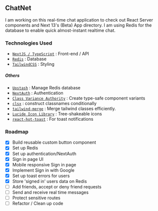 ## ChatNet

I am working on this real-time chat application to check out React Server components and Next 13's (Beta) App directory. I  am using Redis for the database to enable quick almost-instant realtime chat.

### Technologies Used

- [`NextJS / TypeScript`](https://nextjs.org/) : Front-end / API
- [`Redis`](https://redis.io/) : Database
- [`TailwindCSS`](https://tailwindcss.com/) : Styling

##### Others
- [`Upstash`](https://upstash.com/) : Manage Redis database
- [`NextAuth`](https://next-auth.js.org/) : Authentication
- [`Class Variance Authority`](https://cva.style/) : Create type-safe component variants
- [`clsx`](https://github.com/lukeed/clsx#readme) : construct classnames conditionally
- [`tailwind-merge`](https://www.npmjs.com/package/tailwind-merge) : Merge tailwind classes efficiently.
- [`Lucide Icon Library`](https://lucide.dev/docs/lucide-react) : Tree-shakeable icons
- [`react-hot-toast`](https://react-hot-toast.com/docs) : For toast notifications

### Roadmap

- [x] Build reusable custom button component
- [x] Set up Redis
- [x] Set up authentication/NextAuth
- [x] Sign in page UI
- [x] Mobile responsive Sign in page
- [x] Implement Sign in with Google
- [x] Set up toast errors for users
- [x] Store 'signed in' users data on Redis
- [ ] Add friends, accept or deny  friend requests
- [ ] Send and receive real time messages
- [ ] Protect sensitive routes
- [ ] Refactor / Clean up code

<!-- ### Notes
- Using  JSON Web Tokens (JWT) to store sessions instead of storing session data in database -->